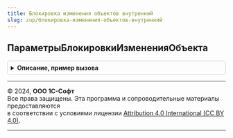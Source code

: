 ```yaml
---
title: Блокировка изменения объектов внутренний
slug: zup/блокировка-изменения-объектов-внутренний
---
```



## ПараметрыБлокировкиИзмененияОбъекта
<details style="margin: 1em 0; padding: 0.5em; border: 1px solid #ccc; border-radius: 6px;">

<summary style="font-weight: bold; cursor: pointer;">Описание, пример вызова</summary>

```bsl

Функция ПараметрыБлокировкиИзмененияОбъекта(СсылкаНаОбъект, УправляемаяФорма) Экспорт
```

Пример вызова
```bsl
Результат = БлокировкаИзмененияОбъектовВнутренний.ПараметрыБлокировкиИзмененияОбъекта(СсылкаНаОбъект, УправляемаяФорма) 
```
</details>

---

© 2024, **ООО 1С-Софт**  
Все права защищены. Эта программа и сопроводительные материалы предоставляются  
в соответствии с условиями лицензии [Attribution 4.0 International (CC BY 4.0)](https://creativecommons.org/licenses/by/4.0/legalcode).

---
